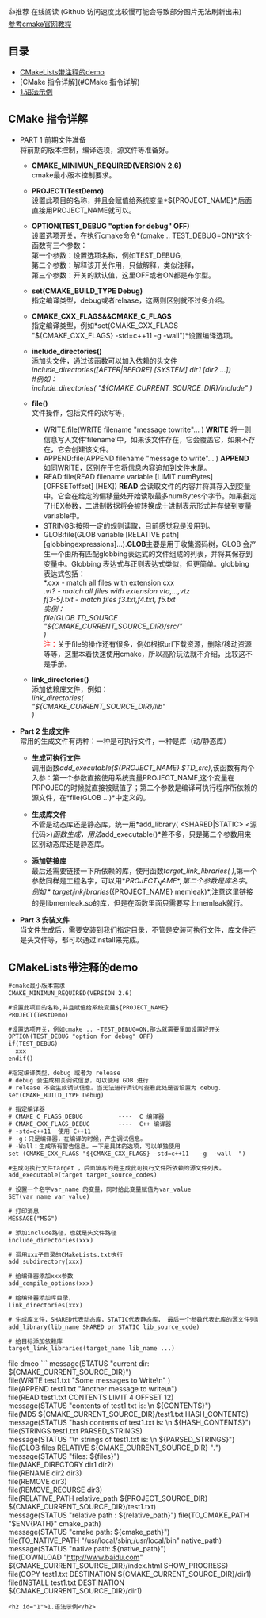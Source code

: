 👍推荐 在线阅读 (Github 访问速度比较慢可能会导致部分图片无法刷新出来)  
[参考cmake官网教程](https://cmake.org/cmake/help/latest/guide/tutorial/index.html#)
## 目录
- [CMakeLists带注释的demo](#CMakeLists带注释的demo)
- [CMake 指令详解](#CMake 指令详解)
- [1.语法示例](#1)
## CMake 指令详解  
- PART 1 前期文件准备  
将前期的版本控制，编译选项，源文件等准备好。
    - **CMAKE_MINIMUN_REQUIRED(VERSION 2.6)**  
    cmake最小版本控制要求。  
  
    - **PROJECT(TestDemo)**  
    设置此项目的名称，并且会赋值给系统变量*${PROJECT_NAME}*,后面直接用PROJECT_NAME就可以。  
  
    - **OPTION(TEST_DEBUG "option for debug" OFF)**  
    设置选项开关，在执行cmake命令*(cmake .. TEST_DEBUG=ON)*这个函数有三个参数：  
                              第一个参数：设置选项名称，例如TEST_DEBUG,  
                              第二个参数：解释该开关作用，只做解释，类似注释，  
                              第三个参数：开关的默认值，这里OFF或者ON都是布尔型。  
                              
    - **set(CMAKE_BUILD_TYPE Debug)**  
    指定编译类型，debug或者relaase，这两则区别就不过多介绍。  
  
    - **CMAKE_CXX_FLAGS&&CMAKE_C_FLAGS**  
    指定编译类型，例如*set(CMAKE_CXX_FLAGS "${CMAKE_CXX_FLAGS} -std=c++11 -g -wall")*设置编译选项。  
  
    - **include_directories()**  
    添加头文件，通过该函数可以加入依赖的头文件  
    *include_directories([AFTER|BEFORE] [SYSTEM] dir1 [dir2 ...])  
    #例如：  
    include_directories(
      "${CMAKE_CURRENT_SOURCE_DIR}/include"
    )*
    
    - **file()**  
    文件操作，包括文件的读写等，  
      - WRITE:file(WRITE filename "message towrite"... ) **WRITE** 将一则信息写入文件’filename’中，如果该文件存在，它会覆盖它，如果不存在，它会创建该文件。  
      - APPEND:file(APPEND filename "message to write"... ) **APPEND** 如同WRITE，区别在于它将信息内容追加到文件末尾。  
      - READ:file(READ filename variable [LIMIT numBytes] [OFFSEToffset] [HEX]) **READ** 会读取文件的内容并将其存入到变量中。它会在给定的偏移量处开始读取最多numBytes个字节。如果指定了HEX参数，二进制数据将会被转换成十进制表示形式并存储到变量variable中。  
      - STRINGS:按照一定的规则读取，目前感觉我是没用到。  
      - GLOB:file(GLOB variable [RELATIVE path] [globbingexpressions]...).**GLOB**主要是用于收集源码树，GLOB 会产生一个由所有匹配globbing表达式的文件组成的列表，并将其保存到变量中。Globbing 表达式与正则表达式类似，但更简单。globbing 表达式包括：  
        *.cxx     - match all files with extension cxx  
        *.vt?      - match all files with extension vta,...,vtz  
        f[3-5].txt - match files f3.txt,f4.txt, f5.txt  
        实例：  
        *file(GLOB TD_SOURCE  
        "${CMAKE_CURRENT_SOURCE_DIR}/src/*"  
        )*  
        <font color=#FF0000 >注：</font>关于file的操作还有很多，例如根据url下载资源，删除/移动资源等等，这里本着快速使用cmake，所以高阶玩法就不介绍，比较这不是手册。

    - **link_directories()**  
    添加依赖库文件，例如：  
   *link_directories(  
        "${CMAKE_CURRENT_SOURCE_DIR}/lib"  
      )*  
      
- **Part 2 生成文件**  
常用的生成文件有两种：一种是可执行文件，一种是库（动/静态库）
  - **生成可执行文件**  
  调用函数*add_executable(${PROJECT_NAME} $TD_src)*,该函数有两个入参：第一个参数直接使用系统变量PROJECT_NAME,这个变量在PRPOJEC的时候就直接被赋值了；第二个参数是编译可执行程序所依赖的源文件，在*file(GLOB ...)*中定义的。  
    
  - **生成库文件**  
  不管是动态库还是静态库，统一用*add_library(<name> <SHARED|STATIC> <源代码>)*函数生成，用法*add_executable()*差不多，只是第二个参数用来区别动态库还是静态库。  
    
  - **添加链接库**  
  最后还需要链接一下所依赖的库，使用函数*target_link_libraries(<name> <lib>)*,第一个参数同样是工程名字，可以用*${PROJECT_NAME}*,第二个参数是库名字。例如*target_link_libraries(${PROJECT_NAME} memleak)*,注意这里链接的是libmemleak.so的库，但是在函数里面只需要写上memleak就行。
  
- **Part 3 安装文件**  
  当文件生成后，需要安装到我们指定目录，不管是安装可执行文件，库文件还是头文件等，都可以通过install来完成。  
  
## CMakeLists带注释的demo

```CMakelists.txt
#cmake最小版本需求
CMAKE_MINIMUN_REQUIRED(VERSION 2.6)

#设置此项目的名称,并且赋值给系统变量${PROJECT_NAME}
PROJECT(TestDemo) 

#设置选项开关，例如cmake .. -TEST_DEBUG=ON,那么就需要里面设置好开关
OPTION(TEST_DEBUG "option for debug" OFF)
if(TEST_DEBUG)
  xxx
endif()

#指定编译类型，debug 或者为 release
# debug 会生成相关调试信息，可以使用 GDB 进行
# release 不会生成调试信息。当无法进行调试时查看此处是否设置为 debug.
set(CMAKE_BUILD_TYPE Debug)

# 指定编译器
# CMAKE_C_FLAGS_DEBUG          ----  C 编译器
# CMAKE_CXX_FLAGS_DEBUG        ----  C++ 编译器
# -std=c++11  使用 C++11
# -g：只是编译器，在编译的时候，产生调试信息。
# -Wall：生成所有警告信息。一下是具体的选项，可以单独使用
set (CMAKE_CXX_FLAGS "${CMAKE_CXX_FLAGS} -std=c++11   -g  -wall  ")

#生成可执行文件target ，后面填写的是生成此可执行文件所依赖的源文件列表。
add_executable(target target_source_codes) 

# 设置一个名字var_name 的变量，同时给此变量赋值为var_value
SET(var_name var_value)

# 打印消息
MESSAGE("MSG") 

# 添加include路径，也就是头文件路径
include_directories(xxx) 

# 调用xxx子目录的CMakeLists.txt执行
add_subdirectory(xxx) 

# 给编译器添加xxx参数
add_compile_options(xxx)

# 给编译器添加库目录，
link_directories(xxx)

# 生成库文件，SHARED代表动态库，STATIC代表静态库， 最后一个参数代表此库的源文件列表
add_library(lib_name SHARED or STATIC lib_source_code) 

# 给目标添加依赖库
target_link_libraries(target_name lib_name ...)
```

file dmeo ```
message(STATUS "current dir: ${CMAKE_CURRENT_SOURCE_DIR}")  
file(WRITE test1.txt "Some messages to Write\n" )  
file(APPEND test1.txt "Another message to write\n")  
file(READ test1.txt CONTENTS LIMIT 4 OFFSET 12)  
message(STATUS "contents of test1.txt is: \n ${CONTENTS}")  
file(MD5 ${CMAKE_CURRENT_SOURCE_DIR}/test1.txt HASH_CONTENTS)  
message(STATUS "hash contents of test1.txt is: \n ${HASH_CONTENTS}")  
file(STRINGS test1.txt PARSED_STRINGS)  
message(STATUS "\n strings of test1.txt is: \n ${PARSED_STRINGS}")  
file(GLOB files RELATIVE ${CMAKE_CURRENT_SOURCE_DIR} "*.*")  
message(STATUS  "files: ${files}")  
file(MAKE_DIRECTORY dir1 dir2)  
file(RENAME dir2 dir3)  
file(REMOVE dir3)  
file(REMOVE_RECURSE dir3)  
file(RELATIVE_PATH relative_path ${PROJECT_SOURCE_DIR} ${CMAKE_CURRENT_SOURCE_DIR}/test1.txt)  
message(STATUS "relative path : ${relative_path}")  
file(TO_CMAKE_PATH "$ENV{PATH}" cmake_path)  
message(STATUS "cmake path: ${cmake_path}")  
file(TO_NATIVE_PATH "/usr/local/sbin;/usr/local/bin" native_path)  
message(STATUS "native path: ${native_path}")  
file(DOWNLOAD "http://www.baidu.com" ${CMAKE_CURRENT_SOURCE_DIR}/index.html SHOW_PROGRESS)  
file(COPY test1.txt DESTINATION ${CMAKE_CURRENT_SOURCE_DIR}/dir1)  
file(INSTALL test1.txt DESTINATION ${CMAKE_CURRENT_SOURCE_DIR}/dir1)
```
<h2 id="1">1.语法示例</h2>

